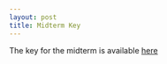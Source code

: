 ```yaml
---
layout: post
title: Midterm Key
---
```


The key for the midterm is available [here]({{site.baseurl}}/Midterm1_Key.html)
